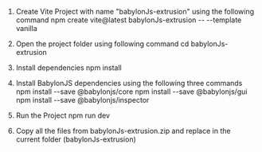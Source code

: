 1. Create Vite Project with name "babylonJs-extrusion" using the following command
   npm create vite@latest babylonJs-extrusion -- --template vanilla

2. Open the project folder using following command
   cd babylonJs-extrusion

3. Install dependencies
   npm install

4. Install BabylonJS dependencies using the following three commands
   npm install --save @babylonjs/core
   npm install --save @babylonjs/gui
   npm install --save @babylonjs/inspector

5. Run the Project
   npm run dev

6. Copy all the files from babylonJs-extrusion.zip and replace in the current folder (babylonJs-extrusion)
